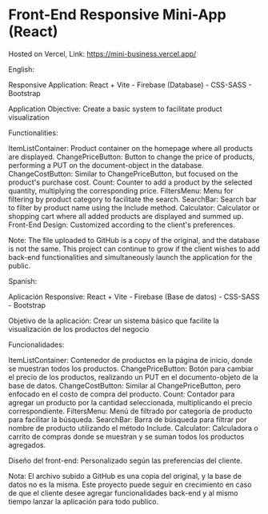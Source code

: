 # Front-End Responsive Mini-App (React)

Hosted on Vercel, Link: https://mini-business.vercel.app/

English:

Responsive Application: React + Vite - Firebase (Database) - CSS-SASS - Bootstrap

Application Objective:
Create a basic system to facilitate product visualization

Functionalities:

ItemListContainer: Product container on the homepage where all products are displayed.
ChangePriceButton: Button to change the price of products, performing a PUT on the document-object in the database.
ChangeCostButton: Similar to ChangePriceButton, but focused on the product's purchase cost.
Count: Counter to add a product by the selected quantity, multiplying the corresponding price.
FiltersMenu: Menu for filtering by product category to facilitate the search.
SearchBar: Search bar to filter by product name using the Include method.
Calculator: Calculator or shopping cart where all added products are displayed and summed up.
Front-End Design:
Customized according to the client's preferences.

Note:
The file uploaded to GitHub is a copy of the original, and the database is not the same. This project can continue to grow if the client wishes to add back-end functionalities and simultaneously launch the application for the public.


Spanish:

Aplicación Responsive: React + Vite - Firebase (Base de datos) - CSS-SASS - Bootstrap

Objetivo de la aplicación:
Crear un sistema básico que facilite la visualización de los productos del negocio

Funcionalidades:

ItemListContainer: Contenedor de productos en la página de inicio, donde se muestran todos los productos.
ChangePriceButton: Botón para cambiar el precio de los productos, realizando un PUT en el documento-objeto de la base de datos.
ChangeCostButton: Similar al ChangePriceButton, pero enfocado en el costo de compra del producto.
Count: Contador para agregar un producto por la cantidad seleccionada, multiplicando el precio correspondiente.
FiltersMenu: Menú de filtrado por categoría de producto para facilitar la búsqueda.
SearchBar: Barra de búsqueda para filtrar por nombre de producto utilizando el método Include.
Calculator: Calculadora o carrito de compras donde se muestran y se suman todos los productos agregados.

Diseño del front-end:
Personalizado según las preferencias del cliente.

Nota:
El archivo subido a GitHub es una copia del original, y la base de datos no es la misma. Este proyecto puede seguir en crecimiento en caso de que el cliente desee agregar funcionalidades back-end y al mismo tiempo lanzar la aplicación para todo publico.
